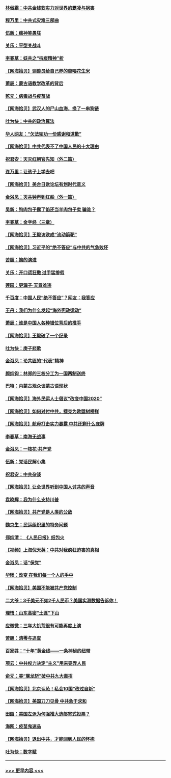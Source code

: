 #### [林傲霜：中共金钱软实力对世界的霸凌与祸害](../pages/nsc993/n12397515.md?t=09121102) 
#### [程万里：中共式灾难三部曲](../pages/nsc993/n12397106.md?t=09121102) 
#### [伍新：瘟神笑愚狂](../pages/nsc993/n12397052.md?t=09121102) 
#### [关乐：平型关战斗](../pages/nsc993/n12395387.md?t=09121102) 
#### [李春草：妖共之“抗疫精神”析](../pages/nsc993/n12395240.md?t=09121102) 
#### [【网海拾贝】驯兽员给自己养的兽喂花生米](../pages/nsc993/n12393919.md?t=09121102) 
#### [萧辰：蒙古语教学改革的背后](../pages/nsc993/n12393677.md?t=09121102) 
#### [乾元：病毒战与疫苗战](../pages/nsc993/n12393107.md?t=09121102) 
#### [【网海拾贝】武汉人的尸山血海，换了一串狗链](../pages/nsc993/n12393043.md?t=09121102) 
#### [吐为快：中共的政治算法](../pages/nsc993/n12390506.md?t=09121102) 
#### [华人网友：“欠法轮功一份感谢和道歉”](../pages/nsc993/n12390098.md?t=09121102) 
#### [【网海拾贝】中共代表不了中国人民的十大理由](../pages/nsc993/n12388155.md?t=09121102) 
#### [祝君安：天灭红朝官先知（外二篇）](../pages/nsc993/n12387957.md?t=09121102) 
#### [连万里：让孩子上学去吧](../pages/nsc993/n12385309.md?t=09121102) 
#### [【网海拾贝】美台日欧论坛有划时代意义](../pages/nsc993/n12385232.md?t=09121102) 
#### [金浴凤：灭共钟声到红船（外一篇）](../pages/nsc993/n12385154.md?t=09121102) 
#### [吴新：狗肉包子露了馅还当羊肉包子卖 骗谁？](../pages/nsc993/n12385133.md?t=09121102) 
#### [李春草：金字经（三章）](../pages/nsc993/n12383691.md?t=09121102) 
#### [【网海拾贝】王毅访欧成“流动箭靶”](../pages/nsc993/n12383338.md?t=09121102) 
#### [【网海拾贝】习近平的“绝不答应”与中共的气急败坏](../pages/nsc993/n12382819.md?t=09121102) 
#### [苦胆：摘的演进](../pages/nsc993/n12382619.md?t=09121102) 
#### [关乐：开口谎狂撒 过手猛掺假](../pages/nsc993/n12382604.md?t=09121102) 
#### [莲园：更漏子‧天意难违](../pages/nsc993/n12382598.md?t=09121102) 
#### [千百度：中国人民“绝不答应”？网友：我答应](../pages/nsc993/n12382024.md?t=09121102) 
#### [王丹：我们为什么发起“海外宪政运动”](../pages/nsc993/n12380286.md?t=09121102) 
#### [萧辰：谁是中国人各种错位背后的推手](../pages/nsc993/n12379800.md?t=09121102) 
#### [【网海拾贝】王毅破了一个纪录](../pages/nsc993/n12379251.md?t=09121102) 
#### [吐为快：庚子悲歌](../pages/nsc993/n12378821.md?t=09121102) 
#### [金浴凤：论共匪的“代表”精神](../pages/nsc993/n12377546.md?t=09121102) 
#### [颜纯钩：林郑的三权分工为一国两制送终](../pages/nsc993/n12377306.md?t=09121102) 
#### [巴特：内蒙古观众谈蒙古语现状](../pages/nsc993/n12376923.md?t=09121102) 
#### [【网海拾贝】海外民运人士倡议“改变中国2020”](../pages/nsc993/n12376682.md?t=09121102) 
#### [【网海拾贝】如何对付中共，捷克为欧盟树榜样](../pages/nsc993/n12374209.md?t=09121102) 
#### [【网海拾贝】航母打击实力暴露 中共还剩什么底牌](../pages/nsc993/n12371825.md?t=09121102) 
#### [李春草：南海无战事](../pages/nsc993/n12371159.md?t=09121102) 
#### [金浴凤：一枝花·共产党](../pages/nsc993/n12368757.md?t=09121102) 
#### [伍新：党话民解小集](../pages/nsc993/n12366907.md?t=09121102) 
#### [祝君安：中共杂谈](../pages/nsc993/n12366076.md?t=09121102) 
#### [【网海拾贝】让全世界听到中国人讨共的声音](../pages/nsc993/n12365569.md?t=09121102) 
#### [袁晓辉：我为什么支持川普](../pages/nsc993/n12362670.md?t=09121102) 
#### [【网海拾贝】共产党是人类的公敌](../pages/nsc993/n12363182.md?t=09121102) 
#### [魏京生：民运组织里的特务问题](../pages/nsc993/n12363010.md?t=09121102) 
#### [郑纯清： 《人民日报》纸包火](../pages/nsc993/n12362706.md?t=09121102) 
#### [【视频】上海倪天英：中共对我疯狂迫害的真相](../pages/nsc993/n12356341.md?t=09121102) 
#### [金浴凤：话“保党”](../pages/nsc993/n12361867.md?t=09121102) 
#### [华旸：改变 在我们每一个人的手中](../pages/nsc993/n12361774.md?t=09121102) 
#### [【网海拾贝】美国不能被共产党控制](../pages/nsc993/n12360271.md?t=09121102) 
#### [二大爷：3千美元不如2千人民币？美国实测数据告诉你！](../pages/nsc993/n12358563.md?t=09121102) 
#### [理悟：山东高密“土匪”下山](../pages/nsc993/n12358535.md?t=09121102) 
#### [应微微：三年大饥荒很有可能再度上演](../pages/nsc993/n12358523.md?t=09121102) 
#### [苦胆：清零与追查](../pages/nsc993/n12358501.md?t=09121102) 
#### [百家姓：“十年”黄金线——一条神秘的纽带](../pages/nsc993/n12358319.md?t=09121102) 
#### [项云：中共权力决定“主义”用来耍弄人民](../pages/nsc993/n12358172.md?t=09121102) 
#### [俞元：美“屠龙斩”破中共九大毒招](../pages/nsc993/n12357822.md?t=09121102) 
#### [【网海拾贝】北京认怂！私会10国“改过自新”](../pages/nsc993/n12357784.md?t=09121102) 
#### [【网海拾贝】美国刀刀见骨 中共急于求和](../pages/nsc993/n12355511.md?t=09121102) 
#### [田园：美国左派为何强推大选邮寄式投票？](../pages/nsc993/n12352963.md?t=09121102) 
#### [海网：疫苗鬼速品](../pages/nsc993/n12354438.md?t=09121102) 
#### [【网海拾贝】退出中共，才能回到人民的怀抱](../pages/nsc993/n12352634.md?t=09121102) 
#### [吐为快：数字赋](../pages/nsc993/n12352317.md?t=09121102) 

----
#### [ >>> 更早内容 <<< ](../indexes/nsc993-earlier.md)
